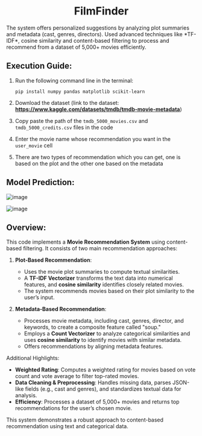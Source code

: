 <h1 align="center">FilmFinder</h1>
The system offers personalized suggestions by analyzing plot summaries and metadata (cast, genres, directors). Used advanced techniques like *TF-IDF*, cosine similarity and content-based filtering to process and recommend from a dataset of 5,000+ movies efficiently.

## Execution Guide:
1. Run the following command line in the terminal:
   ```
   pip install numpy pandas matplotlib scikit-learn
   ```
2. Download the dataset (link to the dataset: **https://www.kaggle.com/datasets/tmdb/tmdb-movie-metadata**)

3. Copy paste the path of the `tmdb_5000_movies.csv` and `tmdb_5000_credits.csv` files in the code

4. Enter the movie name whose recommendation you want in the `user_movie` cell

5. There are two types of recommendation which you can get, one is based on the plot and the other one based on the metadata

## Model Prediction:

   ![image](https://github.com/user-attachments/assets/2de1d762-fade-4285-ab3e-578e184ca808)

   ![image](https://github.com/user-attachments/assets/27b22fae-77d4-4146-9218-e1ba16b9d122)

## Overview:
This code implements a **Movie Recommendation System** using content-based filtering. It consists of two main recommendation approaches:

1. **Plot-Based Recommendation**:  
   - Uses the movie plot summaries to compute textual similarities.  
   - A **TF-IDF Vectorizer** transforms the text data into numerical features, and **cosine similarity** identifies closely related movies.  
   - The system recommends movies based on their plot similarity to the user’s input.

2. **Metadata-Based Recommendation**:  
   - Processes movie metadata, including cast, genres, director, and keywords, to create a composite feature called "soup."  
   - Employs a **Count Vectorizer** to analyze categorical similarities and uses **cosine similarity** to identify movies with similar metadata.  
   - Offers recommendations by aligning metadata features.

Additional Highlights:  
- **Weighted Rating**: Computes a weighted rating for movies based on vote count and vote average to filter top-rated movies.  
- **Data Cleaning & Preprocessing**: Handles missing data, parses JSON-like fields (e.g., cast and genres), and standardizes textual data for analysis.  
- **Efficiency**: Processes a dataset of 5,000+ movies and returns top recommendations for the user’s chosen movie.  

This system demonstrates a robust approach to content-based recommendation using text and categorical data.
